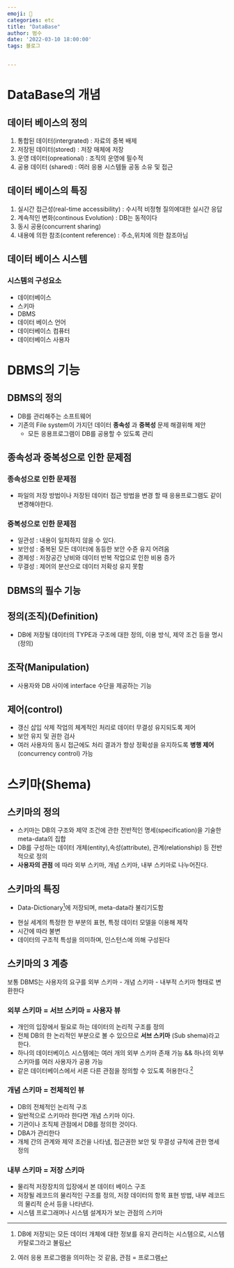 ```yaml
---
emoji: 🏃
categories: etc
title: "DataBase"
author: 범수
date: '2022-03-10 18:00:00'
tags: 블로그


---
```


# DataBase의 개념

## 데이터 베이스의 정의

1. 통합된 데이터(intergrated) : 자료의 중복 배제
2. 저장된 데이터(stored) : 저장 매체에 저장
3. 운영 데이터(opreational) : 조직의 운영에 필수적
4. 공용 데이터 (shared) : 여러 응용 시스템들 공동 소유 및 접근

## 데이터 베이스의 특징

1. 실시간 접근성(real-time accessibility) : 수시적 비정형 질의에대한 실시간 응답
2. 계속적인 변화(continous Evolution) : DB는 동적이다
3. 동시 공용(concurrent sharing)
4. 내용에 의한 참조(content reference) : 주소,위치에 의한 참조아님

## 데이터 베이스 시스템

### 시스템의 구성요소

- 데이터베이스
- 스키마
- DBMS
- 데이터 베이스 언어
- 데이터베이스 컴퓨터
- 데이터베이스 사용자

# DBMS의 기능

## DBMS의 정의

- DB를 관리해주는 소프트웨어
- 기존의 File system이 가지던 데이터 **종속성** 과 **중복성** 문제 해결위해 제안
  - 모든 응용프로그램이 DB를 공용할 수 있도록 관리

## 종속성과 중복성으로 인한 문제점

### 종속성으로 인한 문제점

- 파일의 저장 방법이나 저장된 데이터 접근 방법을 변경 할 때 응용프로그램도 같이 변경해야한다.

### 중복성으로 인한 문제점

- 일관성 : 내용이 일치하지 않을 수 있다.
- 보안성 : 중복된 모든 데이터에 동등한 보안 수쥰 유지 어려움
- 경제성 : 저장공간 낭비와 데이터 반복 작업으로 인한 비용 증가
- 무결성 : 제어의 분산으로 데이터 저확성 유지 못함

## DBMS의 필수 기능

## 정의(조직)(Definition)

- DB에 저장될 데이터의 TYPE과 구조에 대한 정의, 이용 방식, 제약 조건 등을 명시(정의)

## 조작(Manipulation)

- 사용자와 DB 사이에 interface 수단을 제공하는 기능

## 제어(control)

- 갱신 삽입 삭제 작업의 체계적인 처리로 데이터 무결성 유지되도록 제어
- 보안 유지 및 권한 검사
- 여러 사용자의 동시 접근에도 처리 결과가 항상 정확성을 유지하도록 **병행 제어**(concurrency control) 가능

# 스키마(Shema)

## 스키마의 정의

- 스키마는 DB의 구조와 제약 조건에 관한 전반적인 명세(specification)을 기술한 meta-data의 집합
- DB를 구성하는 데이터 개체(entity),속성(attribute), 관계(relationship) 등 전반적으로 정의
- **사용자의 관점** 에 따라 외부 스키마, 개념 스키마, 내부 스키마로 나누어진다.

## 스키마의 특징

- Data-Dictionary[^1]에 저장되며, meta-data라 불리기도함

[^1]: DB에 저장되는 모든 데이터 개체에 대한 정보를 유지 관리하는 시스템으로, 시스템 카탈로그라고 불림

- 현실 세계의 특정한 한 부분의 표현, 특정 데이터 모델을 이용해 제작
- 시간에 따라 불변
- 데이터의 구조적 특성을 의미하며, 인스턴스에 의해 구성된다

## 스키마의 3 계층

보통 DBMS는 사용자의 요구를 외부 스키마 - 개념 스키마 - 내부적 스키마 형태로 변환한다

### 외부 스키마 = 서브 스키마 = 사용자 뷰

- 개인의 입장에서 필요로 하는 데이터의 논리적 구조를 정의
- 전체 DB의 한 논리적인 부분으로 볼 수 있으므로 **서브 스키마** (Sub shema)라고 한다.
- 하나의 데이터베이스 시스템에는 여러 개의 외부 스키마 존재 가능 && 하나의 외부 스키마를 여러 사용자가 공용 가능
- 같은 데이터베이스에서 서론 다른 관점을 정의할 수 있도록 허용한다.[^2]

[^2]: 여러 응용 프로그램을 의미하는 것 같음, 관점 = 프로그램

### 개념 스키마 = 전체적인 뷰

- DB의 전체적인 논리적 구조
- 일반적으로 스키마라 한다면 개념 스키마 이다.
- 기관이나 조직체 관점에서 DB를 정의한 것이다.
- DBA가 관리한다
- 개체 간의 관계와 제약 조건을 나타냄, 접근권한 보안 및 무결성 규칙에 관한 명세 정의

### 내부 스키마 = 저장 스키마

- 물리적 저장장치의 입장에서 본 데이터 베이스 구조
- 저장될 레코드의 물리적인 구조를 정의, 저장 데이터의 항목 표현 방법, 내부 레코드의 물리적 순서 등을 나타낸다.
- 시스템 프로그래머나 시스템 설계자가 보는 관점의 스키마
